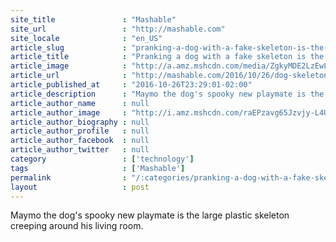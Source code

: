 ```yaml
---
site_title               : "Mashable"
site_url                 : "http://mashable.com"
site_locale              : "en_US"
article_slug             : "pranking-a-dog-with-a-fake-skeleton-is-the-only-good-halloween-prank"
article_title            : "Pranking a dog with a fake skeleton is the only good Halloween prank"
article_image            : "http://a.amz.mshcdn.com/media/ZgkyMDE2LzEwLzI2L2UwL2U1YWQwYzIwN2Q1MjQ4YTNhOGJmYzQyOTI0NWUzNTM5LmY0NDk2LnBuZwpwCXRodW1iCTEyMDB4NjMwCmUJanBn/d0e224c9/b07/e5ad0c207d5248a3a8bfc429245e3539.jpg"
article_url              : "http://mashable.com/2016/10/26/dog-skeleton-prank/"
article_published_at     : "2016-10-26T23:29:01-02:00"
article_description      : "Maymo the dog's spooky new playmate is the large plastic skeleton creeping around his living room."
article_author_name      : null
article_author_image     : "http://i.amz.mshcdn.com/raEPzavg65Jzvjy-L4U699QBlmQ=/90x90/default-m.jpg"
article_author_biography : null
article_author_profile   : null
article_author_facebook  : null
article_author_twitter   : null
category                 : ['technology']
tags                     : ['Mashable']
permalink                : "/:categories/pranking-a-dog-with-a-fake-skeleton-is-the-only-good-halloween-prank/"
layout                   : post
---
```


Maymo the dog's spooky new playmate is the large plastic skeleton creeping around his living room.
